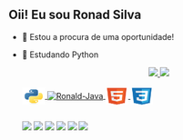 ## Oii! Eu sou Ronad Silva

- 🔭 Estou a procura de uma oportunidade!
- 🌱 Estudando Python


  <div align="center">
  
    <a href="https://github.com/RonaldSilva1427">
    <img height="170em" src="https://github-readme-stats.vercel.app/api?username=ronaldsilva1427&theme=blue-green"/>
    <img height="170em" src="https://github-readme-stats.vercel.app/api/top-langs/?username=ronaldsilva1427&theme=blue-green"/>
    
    </div>
  
  <div style="display: inline_block"><br>

    <img align="center" alt="Ronald-Python" height="30" width="40" src="https://raw.githubusercontent.com/devicons/devicon/master/icons/python/python-original.svg">
    <img align="center" alt="Ronald-Java" height="30" width="40" src="https://cdn.jsdelivr.net/gh/devicons/devicon/icons/java/java-original.svg" />
    <img align="center" alt="Ronald-HTML" height="30" width="40" src="https://raw.githubusercontent.com/devicons/devicon/master/icons/html5/html5-original.svg">
    <img align="center" alt="Ronald-CSS" height="30" width="40" src="https://raw.githubusercontent.com/devicons/devicon/master/icons/css3/css3-original.svg">
  
  </div>
  
  ##
  
  <div>
     
     <a href="https://www.instagram.com/ronald_psilva14" target="_blank"><img src="https://img.shields.io/badge/-Instagram-%23E4405F?style=for-the-badge&logo=instagram&logoColor=white" target="_blank"></a>
    <a href="https://www.facebook.com/profile.php?id=100057052742856" target="_blank"><img src="https://img.shields.io/badge/Facebook-1877F2?style=for-the-badge&logo=facebook&logoColor=white" target="_blank"></a>
    <a href="https://github.com/RonaldSilva1427" target="_blank"><img src="https://img.shields.io/badge/GitHub-100000?style=for-the-badge&logo=github&logoColor=white" target="_blank"></a>
     <a href = "ronald.psilva14@gmail.com"><img src="https://img.shields.io/badge/Gmail-D14836?style=for-the-badge&logo=gmail&logoColor=white"></a>
     <a href="https://discord.gg/pDbY76q8Qf" target="_blank"><img src="https://img.shields.io/badge/Discord-7289DA?style=for-the-badge&logo=discord&logoColor=white" target="_blank"></a> 
    <a href="https://www.linkedin.com/in/ronald-silva-8b470a1bb/" target="_blank"><img src="https://img.shields.io/badge/-LinkedIn-%230077B5?style=for-the-badge&logo=linkedin&logoColor=white" target="_blank"></a> 
    
  </div>
